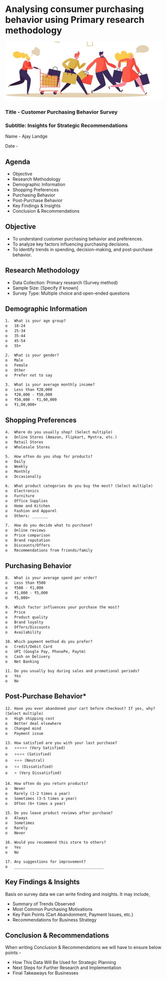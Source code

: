 # Analysing consumer purchasing behavior using Primary research methodology

![Logo](Consumer_Behavior_Image.jpg)

### Title - Customer Purchasing Behavior Survey

### Subtitle: Insights for Strategic Recommendations

Name - Ajay Landge

Date - 

## Agenda

 - Objective
 - Research Methodology
 - Demographic Information
 - Shopping Preferences
 - Purchasing Behavior
 - Post-Purchase Behavior
 - Key Findings & Insights
 - Conclusion & Recommendations

## Objective

- To understand customer purchasing behavior and preferences.
- To analyze key factors influencing purchasing decisions.
- To identify trends in spending, decision-making, and post-purchase behavior.

## Research Methodology
 - Data Collection: Primary research (Survey method)
 - Sample Size: [Specify if known]
 - Survey Type: Multiple choice and open-ended questions

## Demographic Information
```MR
1.	What is your age group?
o	18-24
o	25-34
o	35-44
o	45-54
o	55+
```
```MR
2.	What is your gender?
o	Male
o	Female
o	Other
o	Prefer not to say
```
```MR
3.	What is your average monthly income?
o	Less than ₹20,000
o	₹20,000 - ₹50,000
o	₹50,000 - ₹1,00,000
o	₹1,00,000+
```

## Shopping Preferences
```MR
4.	Where do you usually shop? (Select multiple)
o	Online Stores (Amazon, Flipkart, Myntra, etc.)
o	Retail Stores
o	Wholesale Stores
```

```MR
5.	How often do you shop for products?
o	Daily
o	Weekly
o	Monthly
o	Occasionally
```
```MR
6.	What product categories do you buy the most? (Select multiple)
o	Electronics
o	Furniture
o	Office Supplies
o	Home and Kitchen
o	Fashion and Apparel
o	Others: _______
```
```MR
7.	How do you decide what to purchase?
o	Online reviews
o	Price comparison
o	Brand reputation
o	Discounts/Offers
o	Recommendations from friends/family
```
## Purchasing Behavior
```MR
8.	What is your average spend per order?
o	Less than ₹500
o	₹500 - ₹1,000
o	₹1,000 - ₹5,000
o	₹5,000+
```
```MR
9.	Which factor influences your purchase the most?
o	Price
o	Product quality
o	Brand loyalty
o	Offers/Discounts
o	Availability
```
```MR
10.	Which payment method do you prefer?
o	Credit/Debit Card
o	UPI (Google Pay, PhonePe, Paytm)
o	Cash on Delivery
o	Net Banking
```
```MR
11.	Do you usually buy during sales and promotional periods?
o	Yes
o	No
```

## Post-Purchase Behavior*
```MR
12.	Have you ever abandoned your cart before checkout? If yes, why? (Select multiple)
o	High shipping cost
o	Better deal elsewhere
o	Changed mind
o	Payment issue
```

```MR
13.	How satisfied are you with your last purchase?
o	⭐⭐⭐⭐⭐ (Very Satisfied)
o	⭐⭐⭐⭐ (Satisfied)
o	⭐⭐⭐ (Neutral)
o	⭐⭐ (Dissatisfied)
o	⭐ (Very Dissatisfied)
```
```MR
14.	How often do you return products?
o	Never
o	Rarely (1-2 times a year)
o	Sometimes (3-5 times a year)
o	Often (6+ times a year)
```
```MR
15.	Do you leave product reviews after purchase?
o	Always
o	Sometimes
o	Rarely
o	Never
```
```MR
16.	Would you recommend this store to others?
o	Yes
o	No
```
```MR
17.	Any suggestions for improvement?
o	________________________________________
```

## Key Findings & Insights

Basis on survey data we can write finding and insights. It may include,
- Summary of Trends Observed
- Most Common Purchasing Motivations
- Key Pain Points (Cart Abandonment, Payment Issues, etc.)
- Recommendations for Business Strategy

## Conclusion & Recommendations
When writing Conclusion & Recommendations we will have to ensure below points - 
 - How This Data Will Be Used for Strategic Planning
 - Next Steps for Further Research and Implementation
 - Final Takeaways for Businesses

